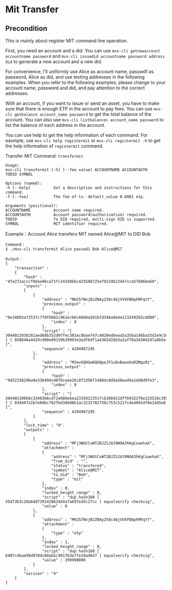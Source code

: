 # Mit Transfer

## Precondition

This is mainly about register MIT command line operation.

First, you need an account and a did. You can use `mvs-cli getnewaccount accountname password` and `mvs-cli issuedid accountname password address did` to generate a new account and a new did.

For convenience, I’ll uniformly use Alice as account name, passwd1 as password, Alice as did, and use testing addresses in the following examples. When you refer to the following examples, please change to your account name, password and did, and pay attention to the correct addresses.

With an account, if you want to issue or send an asset, you have to make sure that there is enough ETP in the account to pay fees. You can use `mvs-cli getbalance account_name password` to get the total balance of the account. You can also use `mvs-cli listbalances account_name password` to list the balance of each address in the account.

You can use help to get the help information of each command. For eaxmple, use `mvs-cli help registermit` or `mvs-cli registermit -h` to get the help information of `registermit` command.

Transfer MIT
Command: `transfermit`

    Usage:
    mvs-cli transfermit [-h] [--fee value] ACCOUNTNAME ACCOUNTAUTH
    TODID SYMBOL

    Options (named):
    -h [--help]          Get a description and instructions for this command.
    -f [--fee]           The fee of tx. default_value 0.0001 etp.

    Arguments (positional):
    ACCOUNTNAME          Account name required.
    ACCOUNTAUTH          Account password(authorization) required.
    TODID                To DID required, multi-sign DID is supported.
    SYMBOL               MIT identifier required.

Example：Account Alice transfers MIT named Alice@MIT to DID Bob

    Command：
    $ ./mvs-cli transfermit Alice passwd1 Bob Alice@MIT

    Output：
    {
        "transaction" :
        {
            "hash" : "4fe272acccf0dae96ca71fc34350bbc425588725ef9224b23447cca57b86be60",
            "inputs" :
            [
                {
                    "address" : "MH257NnjBJZNAy258c4bjVVkFB8phMFqtY",
                    "previous_output" :
                    {
                        "hash" : "6e34003a72537c7f0f8802c962ecb6c6660a581bfd34ba9e4e1132492b5cdd80",
                        "index" : 0
                    },
                    "script" : "[ 304402203b281aed68b352d07fec303ac8baef47c4020edbeaa5a35ba146ba33d2e9c54c02202fb08aa2c1f3c0dda914a3c4f1630bbd795686690bec955475fef39283c78d2f01 ] [ 030848a4429c900e09159b39993e3edf6df1a4302d28d3a2af78a343042d7a8b5e ]",
                    "sequence" : 4294967295
                },
                {
                    "address" : "MJevGQHGwKQGNpeJF1vDxBawxKoRZMqsRz",
                    "previous_output" :
                    {
                        "hash" : "9d52158296a9e33b49dcd0f9ceee26c8f2356f1486dc0d9a56ea49a1dd0d97e3",
                        "index" : 0
                    },
                    "script" : "[ 304402200b8c33403b6cd72e086ebea2335812351fcb268421dffb9322f6e133518c393602202376aa29f4803150ed60a86984a0956e299f15a53f698bfcedd484ba2f722c1a01 ] [ 039497a1b7e0dbc762fbd389d8b1ac3215782758c753c521fc4e40914f8e14d5e8 ]",
                    "sequence" : 4294967295
                }
            ],
            "lock_time" : "0",
            "outputs" :
            [
                {
                    "address" : "MFj3WGtCxWT2BJZSJUJ9N9A3hKqCoaehaX",
                    "attachment" :
                    {
                        "address" : "MFj3WGtCxWT2BJZSJUJ9N9A3hKqCoaehaX",
                        "from_did" : "",
                        "status" : "transfered",
                        "symbol" : "Alice@MIT",
                        "to_did" : "Bob",
                        "type" : "mit"
                    },
                    "index" : 0,
                    "locked_height_range" : 0,
                    "script" : "dup hash160 [ 55d73b3c20a6dd7391426624d4a7a697ed5c27cc ] equalverify checksig",
                    "value" : 0
                },
                {
                    "address" : "MH257NnjBJZNAy258c4bjVVkFB8phMFqtY",
                    "attachment" :
                    {
                        "type" : "etp"
                    },
                    "index" : 1,
                    "locked_height_range" : 0,
                    "script" : "dup hash160 [ 6407c4bae99d9784c60ab5c991fb3e7fe20ad647 ] equalverify checksig",
                    "value" : 299990000
                }
            ],
            "version" : "4"
        }
    }
